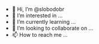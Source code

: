 - 👋 Hi, I’m @slobodobr
- 👀 I’m interested in ...
- 🌱 I’m currently learning ...
- 💞️ I’m looking to collaborate on ...
- 📫 How to reach me ...

<!---
slobodobr/slobodobr is a ✨ special ✨ repository because its `README.md` (this file) appears on your GitHub profile.
You can click the Preview link to take a look at your changes.
--->
